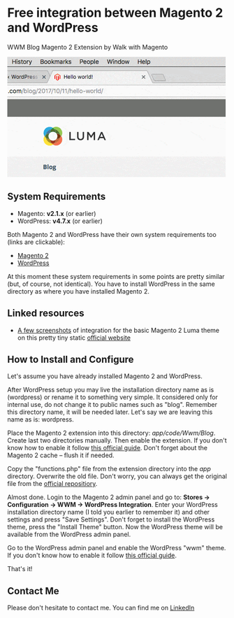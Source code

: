 # Free integration between Magento 2 and WordPress
WWM Blog Magento 2 Extension by Walk with Magento

<kbd>![Overview slideshow](https://raw.githubusercontent.com/vdevx86/wwm-blog/doc/doc/images/main.gif "Overview slideshow")</kbd>

## System Requirements

* Magento: **v2.1.x** (or earlier)
* WordPress: **v4.7.x** (or earlier)

Both Magento 2 and WordPress have their own system requirements too (links are clickable):

* [Magento 2](http://devdocs.magento.com/magento-system-requirements.html)
* [WordPress](https://wordpress.org/about/requirements/)

At this moment these system requirements in some points are pretty similar (but, of course, not identical).
You have to install WordPress in the same directory as where you have installed Magento 2.

## Linked resources
* [A few screenshots](http://wwm-integrations.in.ua/screenshots.html) of integration for the basic Magento 2 Luma theme on this pretty tiny static [official website](http://wwm-integrations.in.ua/)

## How to Install and Configure

Let's assume you have already installed Magento 2 and WordPress.

After WordPress setup you may live the installation directory name as is (wordpress) or rename it to something very simple. It considered only for internal use, do not change it to public names such as "blog". Remember this directory name, it will be needed later. Let's say we are leaving this name as is: wordpress.

Place the Magento 2 extension into this directory: _app/code/Wwm/Blog_. Create last two directories manually. Then enable the extension. If you don't know how to enable it follow [this official guide](http://devdocs.magento.com/guides/v2.0/install-gde/install/cli/install-cli-subcommands-enable.html#instgde-cli-subcommands-enable-disable). Don't forget about the Magento 2 cache – flush it if needed.

Copy the "functions.php" file from the extension directory into the _app_ directory. Overwrite the old file. Don't worry, you can always get the original file from the [official repositiory](https://github.com/magento/magento2).

Almost done. Login to the Magento 2 admin panel and go to: **Stores -> Configuration -> WWM -> WordPress Integration**. Enter your WordPress installation directory name (I told you earlier to remember it) and other settings and press "Save Settings".
Don't forget to install the WordPress theme, press the "Install Theme" button.
Now the WordPress theme will be available from the WordPress admin panel.

Go to the WordPress admin panel and enable the WordPress "wwm" theme. If you don't know how to enable it follow [this official guide](https://codex.wordpress.org/Using_Themes).

That's it!

## Contact Me

Please don't hesitate to contact me. You can find me on [LinkedIn](https://www.linkedin.com/in/vdevx86/)
